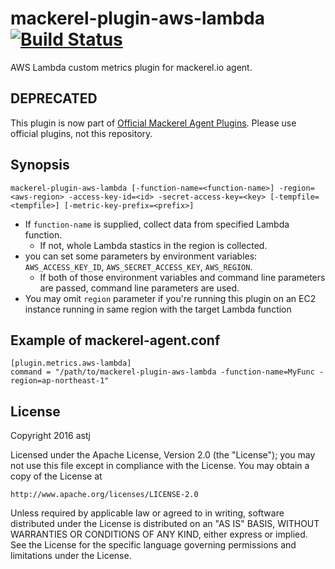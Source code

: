 mackerel-plugin-aws-lambda [![Build Status](https://travis-ci.org/astj/mackerel-plugin-aws-lambda.svg?branch=master)](https://travis-ci.org/astj/mackerel-plugin-aws-lambda)
=================================

AWS Lambda custom metrics plugin for mackerel.io agent.

## DEPRECATED

This plugin is now part of [Official Mackerel Agent Plugins](https://github.com/mackerelio/mackerel-agent-plugins/tree/master/mackerel-plugin-aws-lambda).
Please use official plugins, not this repository.

## Synopsis

```shell
mackerel-plugin-aws-lambda [-function-name=<function-name>] -region=<aws-region> -access-key-id=<id> -secret-access-key=<key> [-tempfile=<tempfile>] [-metric-key-prefix=<prefix>]
```
* If `function-name` is supplied, collect data from specified Lambda function.
  * If not, whole Lambda stastics in the region is collected.
* you can set some parameters by environment variables: `AWS_ACCESS_KEY_ID`, `AWS_SECRET_ACCESS_KEY`, `AWS_REGION`.
  * If both of those environment variables and command line parameters are passed, command line parameters are used.
* You may omit `region` parameter if you're running this plugin on an EC2 instance running in same region with the target Lambda function

## Example of mackerel-agent.conf

```
[plugin.metrics.aws-lambda]
command = "/path/to/mackerel-plugin-aws-lambda -function-name=MyFunc -region=ap-northeast-1"
```

## License

Copyright 2016 astj

Licensed under the Apache License, Version 2.0 (the "License"); you may not use this file except in compliance with the License. You may obtain a copy of the License at

    http://www.apache.org/licenses/LICENSE-2.0

Unless required by applicable law or agreed to in writing, software distributed under the License is distributed on an "AS IS" BASIS, WITHOUT WARRANTIES OR CONDITIONS OF ANY KIND, either express or implied. See the License for the specific language governing permissions and limitations under the License.
